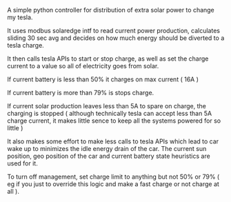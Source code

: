 A simple python controller for distribution of extra solar power to change my tesla.

It uses modbus solaredge intf to read current power production, calculates sliding 30 sec avg and decides on how much energy should be diverted to a tesla charge.

It then calls tesla APIs to start or stop charge, as well as set the charge current to a value so all of electricity goes from solar.

If current battery is less than 50% it charges on max current ( 16A )

If current battery is more than 79% is stops charge.

If current solar production leaves less than 5A to spare on charge, the charging is stopped ( although technically tesla can accept less than 5A charge current, it makes little sence to keep all the systems powered for so little )

It also makes some effort to make less calls to tesla APIs which lead to car wake up 
to minimizes the idle energy drain of the car. The current sun position, geo position of the car and current battery state heuristics are used for it.

To turn off management, set charge limit to anything but not 50% or 79% ( eg if you just to override this logic and make a fast charge or not charge at all ).
